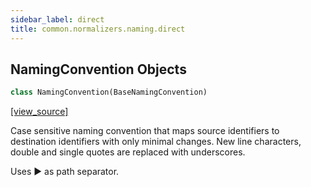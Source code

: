 ```yaml
---
sidebar_label: direct
title: common.normalizers.naming.direct
---
```


## NamingConvention Objects

```python
class NamingConvention(BaseNamingConvention)
```

[[view_source]](https://github.com/dlt-hub/dlt/blob/e9c9ecfa8a644fdb516dd74aabca3bf75bafb154/dlt/common/normalizers/naming/direct.py#L6)

Case sensitive naming convention that maps source identifiers to destination identifiers with
only minimal changes. New line characters, double and single quotes are replaced with underscores.

Uses ▶ as path separator.


